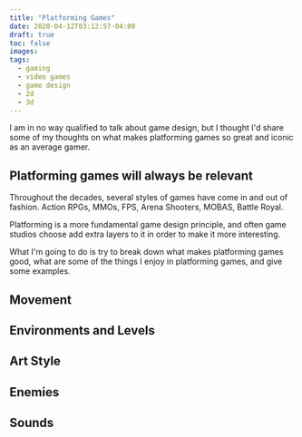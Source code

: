 ```yaml
---
title: "Platforming Games"
date: 2020-04-12T03:12:57-04:00
draft: true
toc: false
images:
tags:
  - gaming
  - video games
  - game design
  - 2d
  - 3d
---
```


I am in no way qualified to talk about game design, but I thought I'd share
some of my thoughts on what makes platforming games so great and iconic as
an average gamer.

## Platforming games will always be relevant

Throughout the decades, several styles of games have come in and out of fashion.
Action RPGs, MMOs, FPS, Arena Shooters, MOBAS, Battle Royal.

Platforming is a more fundamental game design principle, and often game studios
choose add extra layers to it in order to make it more interesting.

What I'm going to do is try to break down what makes platforming games good,
what are some of the things I enjoy in platforming games, and give some examples.

## Movement

## Environments and Levels

## Art Style

## Enemies

## Sounds
